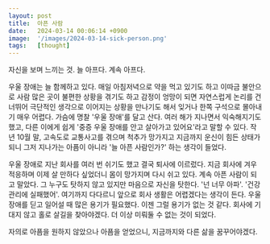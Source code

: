 ```yaml
---
layout: post
title:  아픈 사람
date:   2024-03-14 00:06:14 +0900
image:  '/images/2024-03-14-sick-person.png'
tags:   [thought]
---
```

자신을 보며 느끼는 것. 늘 아프다. 계속 아프다. 

우울 장애는 늘 함께하고 있다. 매일 아침저녁으로 약을 먹고 있기도 하고 이따금 불안으로 사람 많은 곳이 불편한 상황을 겪기도 하고 감정이 엉망이 되면 자연스럽게 논리를 건너뛰어 극단적인 생각으로 이어지는 상황을 만나기도 해서 잊거나 한쪽 구석으로 몰아내기 매우 어렵다. 가슴에 명찰 '우울 장애'를 달고 산다. 여러 해가 지나면서 익숙해지기도 했고, 다른 이에게 쉽게 '중증 우울 장애를 안고 살아가고 있어요'라고 말할 수 있다. 작년 10월 말, 고속도로 교통사고를 겪으며 척추가 망가지고 지금까지 운신이 힘든 상태가 되니 그저 지나가는 아픔이 아니라 '늘 아픈 사람인가?' 하는 생각이 들었다.

우울 장애로 지난 회사를 여러 번 쉬기도 했고 결국 퇴사에 이르렀다. 지금 회사에 겨우 적응하며 이제 살 만하다 싶었더니 몸이 망가지며 다시 쉬고 있다. 계속 아픈 사람이 되고 말았다. 그 누구도 탓하지 않고 있지만 마음으로 자신을 탓한다. '넌 너무 아파'. '건강 관리에 실패했어'. 여기까지 다다르니 앞으로 회사 생활은 어렵겠다는 생각이 든다. 우울 장애를 딛고 일어설 때 많은 용기가 필요했다. 이젠 그럴 용기가 없는 것 같다. 회사에 기대지 않고 홀로 살길을 찾아야겠다. 더 이상 미뤄둘 수 없는 것이 되었다.

자의로 아픔을 원하지 않았으나 아픔을 얻었으니, 지금까지와 다른 삶을 꿈꾸어야겠다.

